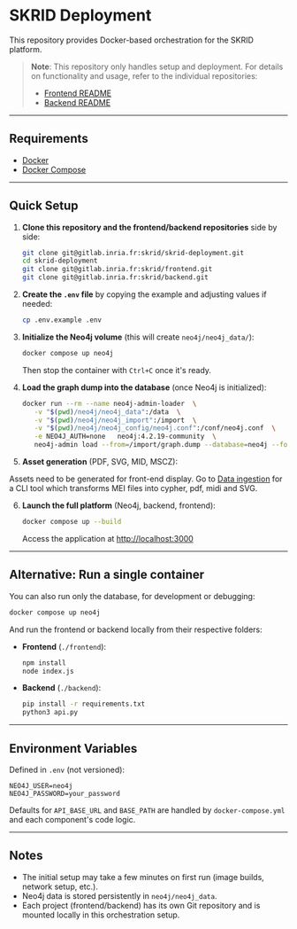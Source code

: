 # SKRID Deployment

This repository provides Docker-based orchestration for the SKRID platform.

> **Note**: This repository only handles setup and deployment. For details on functionality and usage, refer to the individual repositories:
>
> * [Frontend README](https://gitlab.inria.fr/skrid/frontend/-/blob/main/README.md)
> * [Backend README](https://gitlab.inria.fr/skrid/backend/-/blob/main/README.md)

---

## Requirements

* [Docker](https://docs.docker.com/get-docker/)
* [Docker Compose](https://docs.docker.com/compose/)

---

## Quick Setup

1. **Clone this repository and the frontend/backend repositories** side by side:

   ```bash
   git clone git@gitlab.inria.fr:skrid/skrid-deployment.git
   cd skrid-deployment
   git clone git@gitlab.inria.fr:skrid/frontend.git
   git clone git@gitlab.inria.fr:skrid/backend.git
   ```

2. **Create the `.env` file** by copying the example and adjusting values if needed:

   ```bash
   cp .env.example .env
   ```

3. **Initialize the Neo4j volume** (this will create `neo4j/neo4j_data/`):

   ```bash
   docker compose up neo4j
   ```

   Then stop the container with `Ctrl+C` once it's ready.

4. **Load the graph dump into the database** (once Neo4j is initialized):

   ```bash
   docker run --rm --name neo4j-admin-loader  \
      -v "$(pwd)/neo4j/neo4j_data":/data  \
      -v "$(pwd)/neo4j/neo4j_import":/import  \
      -v "$(pwd)/neo4j/neo4j_config/neo4j.conf":/conf/neo4j.conf  \
      -e NEO4J_AUTH=none   neo4j:4.2.19-community  \
      neo4j-admin load --from=/import/graph.dump --database=neo4j --force
   ```

5. **Asset generation** (PDF, SVG, MID, MSCZ):

Assets need to be generated for front-end display. Go to [Data ingestion](https://gitlab.inria.fr/skrid/data-ingestion) for a CLI tool which transforms MEI files into cypher, pdf, midi and SVG.

6. **Launch the full platform** (Neo4j, backend, frontend):

   ```bash
   docker compose up --build
   ```

   Access the application at [http://localhost:3000](http://localhost:3000)

---

## Alternative: Run a single container

You can also run only the database, for development or debugging:

```bash
docker compose up neo4j
```

And run the frontend or backend locally from their respective folders:

* **Frontend** (`./frontend`):

  ```bash
  npm install
  node index.js
  ```

* **Backend** (`./backend`):

  ```bash
  pip install -r requirements.txt
  python3 api.py
  ```

---

## Environment Variables

Defined in `.env` (not versioned):

```env
NEO4J_USER=neo4j
NEO4J_PASSWORD=your_password
```

Defaults for `API_BASE_URL` and `BASE_PATH` are handled by `docker-compose.yml` and each component's code logic.

---

## Notes

* The initial setup may take a few minutes on first run (image builds, network setup, etc.).
* Neo4j data is stored persistently in `neo4j/neo4j_data`.
* Each project (frontend/backend) has its own Git repository and is mounted locally in this orchestration setup.
